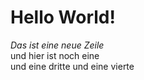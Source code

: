 # Hello World!
*Das ist eine neue Zeile*  
und hier ist noch eine  
und eine dritte
und eine vierte
